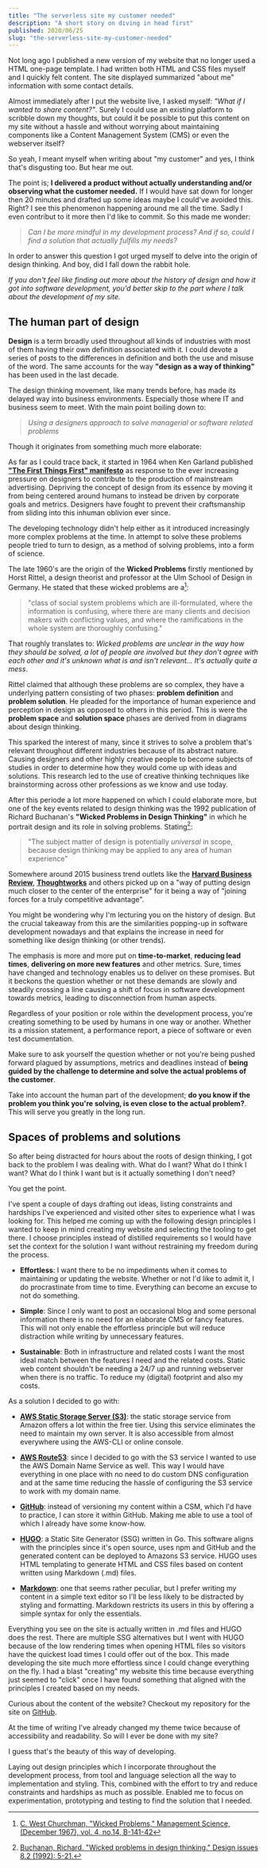 ```yaml
---
title: "The serverless site my customer needed"
description: "A short story on diving in head first"
published: 2020/06/25
slug: "the-serverless-site-my-customer-needed"
---
```


Not long ago I published a new version of my website that no longer used a HTML one-page template. I had written both HTML and CSS files myself and I quickly felt content. The site displayed summarized "about me" information with some contact details.

Almost immediately after I put the website live, I asked myself: _"What if I wanted to share content?"_. Surely I could use an existing platform to scribble down my thoughts, but could it be possible to put this content on my site without a hassle and without worrying about maintaining components like a Content Management System (CMS) or even the webserver itself?

So yeah, I meant myself when writing about "my customer" and yes, I think that's disgusting too. But hear me out. <!--more-->

The point is; **I delivered a product without actually understanding and/or observing what the customer needed.** If I would have sat down for longer then 20 minutes and drafted up some ideas maybe I could've avoided this. Right? I see this phenomenon happening around me all the time. Sadly I even contribut to it more then I'd like to commit. So this made me wonder:

> _Can I be more mindful in my development process? And if so, could I find a solution that actually fulfills my needs?_

In order to answer this question I got urged myself to delve into the origin of design thinking. And boy, did I fall down the rabbit hole.

_If you don't feel like finding out more about the history of design and how it got into software development, you'd better skip to the part where I talk about the development of my site._

## The human part of design

**Design** is a term broadly used throughout all kinds of industries with most of them having their own definition associated with it. I could devote a series of posts to the differences in definition and both the use and misuse of the word. The same accounts for the way **"design as a way of thinking"** has been used in the last decade.

The design thinking movement, like many trends before, has made its delayed way into business environments. Especially those where IT and business seem to meet. With the main point boiling down to:

> _Using a designers approach to solve managerial or software related problems_

Though it originates from something much more elaborate:

As far as I could trace back, it started in 1964 when Ken Garland published **["The First Things First" manifesto](https://bit.ly/2BzkSdK)** as response to the ever increasing pressure on designers to contribute to the production of mainstream advertising. Depriving the concept of design from its essence by moving it from being centered around humans to instead be driven by corporate goals and metrics. Designers have fought to prevent their craftsmanship from sliding into this inhuman oblivion ever since.

The developing technology didn't help either as it introduced increasingly more complex problems at the time. In attempt to solve these problems people tried to turn to design, as a method of solving problems, into a form of science.

The late 1960's are the origin of the **Wicked Problems** firstly mentioned by Horst Rittel, a design theorist and professor at the Ulm School of Design in Germany. He stated that these wicked problems are a[^1]:

> "class of social system problems which are ill-formulated, where the information is confusing, where there are many clients and decision makers with conflicting values, and where the ramifications in the whole system are thoroughly confusing."

[^1]: [C. West Churchman, "Wicked Problems," Management Science, (December 1967), vol. 4, no.14, B-141-42](https://bit.ly/37Tu1dt)

That roughly translates to: _Wicked problems are unclear in the way how they should be solved, a lot of people are involved but they don't agree with each other and it's unknown what is and isn't relevant... It's actually quite a mess_.

Rittel claimed that although these problems are so complex, they have a underlying pattern consisting of two phases: **problem definition** and **problem solution**. He pleaded for the importance of human experience and perception in design as opposed to others in this period. This is were the **problem space** and **solution space** phases are derived from in diagrams about design thinking.

This sparked the interest of many, since it strives to solve a problem that's relevant throughout different industries because of its abstract nature. Causing designers and other highly creative people to become subjects of studies in order to determine how they would come up with ideas and solutions. This research led to the use of creative thinking techniques like brainstorming across other professions as we know and use today.

After this periode a lot more happened on which I could elaborate more, but one of the key events related to design thinking was the 1992 publication of Richard Buchanan's **"Wicked Problems in Design Thinking"** in which he portrait design and its role in solving problems. Stating[^2]:

> "The subject matter of design is potentially _universal_ in scope,
> because design thinking may be applied to any area of human experience"

[^2]: [Buchanan, Richard. "Wicked problems in design thinking." Design issues 8.2 (1992): 5-21.](https://bit.ly/3hUsOqL)

Somewhere around 2015 business trend outlets like the [**Harvard Business Review**](https://bit.ly/3176Uus), [**Thoughtworks**](https://www.thoughtworks.com/insights/blog/business-design-and-technology-joining-forces-truly-competitive-advantage) and others picked up on a "way of putting design much closer to the center of the enterprise" for it being a way of "joining forces for a truly competitive advantage".

You might be wondering why I'm lecturing you on the history of design. But the crucial takeaway from this are the similarities popping-up in software development nowadays and that explains the increase in need for something like design thinking (or other trends).

The emphasis is more and more put on **time-to-market**, **reducing lead times**, **delivering on more new features** and other metrics. Sure, times have changed and technology enables us to deliver on these promises. But it beckons the question whether or not these demands are slowly and steadily crossing a line causing a shift of focus in software development towards metrics, leading to disconnection from human aspects.

Regardless of your position or role within the development process, you're creating something to be used by humans in one way or another. Whether its a mission statement, a performance report, a piece of software or even test documentation.

Make sure to ask yourself the question whether or not you're being pushed forward plagued by assumptions, metrics and deadlines instead of **being guided by the challenge to determine and solve the actual problems of the customer**.

Take into account the human part of the development; **do you know if the problem you think you're solving, is even close to the actual problem?**. This will serve you greatly in the long run.

## Spaces of problems and solutions

So after being distracted for hours about the roots of design thinking, I got back to the problem I was dealing with. What do I want? What do I think I want? What do I think I want but is it actually something I don't need?

You get the point.

I've spent a couple of days drafting out ideas, listing constraints and hardships I've experienced and visited other sites to experience what I was looking for. This helped me coming up with the following design principles I wanted to keep in mind creating my website and selecting the tooling to get there. I choose principles instead of distilled requirements so I would have set the context for the solution I want without restraining my freedom during the process.

- **Effortless**: I want there to be no impediments when it comes to maintaining or updating the website. Whether or not I'd like to admit it, I do procrastinate from time to time. Everything can become an excuse to not do something.

- **Simple**: Since I only want to post an occasional blog and some personal information there is no need for an elaborate CMS or fancy features. This will not only enable the effortless principle but will reduce distraction while writing by unnecessary features.

- **Sustainable**: Both in infrastructure and related costs I want the most ideal match between the features I need and the related costs. Static web content shouldn't be needing a 24/7 up and running webserver when there is no traffic. To reduce my (digital) footprint and also my costs.

As a solution I decided to go with:

- **[AWS Static Storage Server (S3)](https://aws.amazon.com/s3/)**: the static storage service from Amazon offers a lot within the free tier. Using this service eliminates the need to maintain my own server. It is also accessible from almost everywhere using the AWS-CLI or online console.

- **[AWS Route53](https://aws.amazon.com/route53/)**: since I decided to go with the S3 service I wanted to use the AWS Domain Name Service as well. This way I would have everything in one place with no need to do custom DNS configuration and at the same time reducing the hassle of configuring the S3 service to work with my domain name.

- **[GitHub](https://github.com/)**: instead of versioning my content within a CSM, which I'd have to practice, I can store it within GitHub. Making me able to use a tool of which I already have some know-how.

- **[HUGO](https://gohugo.io/about/what-is-hugo/)**: a Static Site Generator (SSG) written in Go. This software aligns with the principles since it's open source, uses npm and GitHub and the generated content can be deployed to Amazons S3 service. HUGO uses HTML templating to generate HTML and CSS files based on content written using Markdown (.md) files.

- **[Markdown](https://www.markdownguide.org/)**: one that seems rather peculiar, but I prefer writing my content in a simple text editor so I'll be less likely to be distracted by styling and formatting. Markdown restricts its users in this by offering a simple syntax for only the essentials.

Everything you see on the site is actually written in .md files and HUGO does the rest. There are multiple SSG alternatives but I went with HUGO because of the low rendering times when opening HTML files so visitors have the quickest load times I could offer out of the box. This made developing the site much more effortless since I could change everything on the fly. I had a blast "creating" my website this time because everything just seemed to "click" once I have found something that aligned with the principles I created based on my needs.

Curious about the content of the website? Checkout my repository for the site on [GitHub](https://github.com/brand0new/brandonverzuu.com).

At the time of writing I've already changed my theme twice because of accessibility and readability. So will I ever be done with my site?

I guess that's the beauty of this way of developing.

Laying out design principles which I incorporate throughout the development process, from tool and language selection all the way to implementation and styling. This, combined with the effort to try and reduce constraints and hardships as much as possible. Enabled me to focus on experimentation, prototyping and testing to find the solution that I needed.
